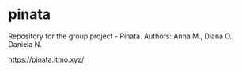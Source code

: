 # pinata
Repository for the group project - Pinata. Authors: Anna M., Diana O., Daniela N. 

https://pinata.itmo.xyz/
